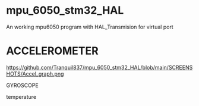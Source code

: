 # mpu_6050_stm32_HAL

An working mpu6050 program with HAL_Transmision for virtual port 

# ACCELEROMETER

https://github.com/Tranquil837/mpu_6050_stm32_HAL/blob/main/SCREENSHOTS/Accel_graph.png

GYROSCOPE

temperature
